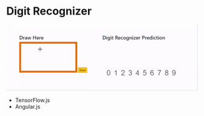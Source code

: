 # Digit Recognizer
[![Watch Video](Screen+Recording+2021-01-18+at+08.36.23.84+PM.gif)](https://ooeid-digit-recognizer.netlify.app)

* TensorFlow.js 
* Angular.js 
 